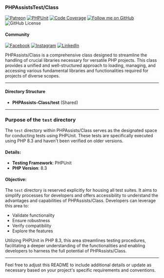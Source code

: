 ### PHPAssistsTest/Class
[![Patreon](https://img.shields.io/badge/Support-Patreon-orange.svg?style=flat&logo=patreon)](https://www.patreon.com/hexomecloud)
[![PHPUnit](https://img.shields.io/github/actions/workflow/status/juanma386/PHPAssists-Class/.github/workflows/phpunit.yml?branch=main&label=PHPUnit&logo=php&style=flat-square
)](https://github.com/juanma386/PHPAssists-Class/actions)
[![Code Coverage](https://github.com/juanma386/PHPAssists-Class/actions/workflows/code-coverage.yml/badge.svg)](https://github.com/juanma386/PHPAssists-Class/actions/workflows/code-coverage.yml)
[![Follow me on GitHub](https://img.shields.io/github/followers/juanma386?style=social)](https://github.com/juanma386)
![GitHub License](https://img.shields.io/github/license/juanma386/PHPAssists-Class)
#### Community
[![Facebook](https://img.shields.io/badge/Facebook-Like-blue?style=social&logo=facebook)](https://www.facebook.com/hexome.cloud/)
[![Instagram](https://img.shields.io/badge/Instagram-Follow-blue?style=social&logo=instagram)](https://www.instagram.com/hexome.cloud/)
[![LinkedIn](https://img.shields.io/badge/LinkedIn-Connect-blue?style=social&logo=linkedin)](https://www.linkedin.com/company/hexome-cloud/)




PHPAssists/Class is a comprehensive class designed to streamline the handling of crucial libraries necessary for versatile PHP projects. This class provides a unified and well-structured approach to loading, managing, and accessing various fundamental libraries and functionalities required for projects of diverse scopes.

---

#### Directory Structure

- **PHPAssists-Class/test** (Shared)

---

### Purpose of the `test` directory

The `test` directory within PHPAssists/Class serves as the designated space for conducting tests using PHPUnit. These tests are specifically executed using PHP 8.3 and haven't been verified on older versions. 

#### Details:
- **Testing Framework**: PHPUnit
- **PHP Version**: 8.3

#### Objective:

The `test` directory is reserved explicitly for housing all test suites. It aims to simplify processes for developers and offers accessibility to understand the advantages and capabilities of PHPAssists/Class. Developers can leverage this area to:

- Validate functionality
- Ensure robustness
- Verify compatibility
- Explore the features

Utilizing PHPUnit in PHP 8.3, this area streamlines testing procedures, facilitating a deeper understanding of the functionalities and enabling developers to harness the full potential of PHPAssists/Class.

---

Feel free to adjust this README to include additional details or update as necessary based on your project's specific requirements and conventions.
